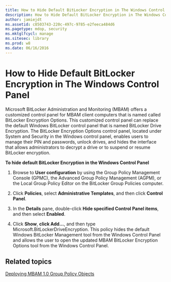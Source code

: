 ```yaml
---
title: How to Hide Default BitLocker Encryption in The Windows Control Panel
description: How to Hide Default BitLocker Encryption in The Windows Control Panel
author: jamiejdt
ms.assetid: c8503743-220c-497c-9785-e2feeca484d6
ms.pagetype: mdop, security
ms.mktglfcycl: manage
ms.sitesec: library
ms.prod: w8
ms.date: 06/16/2016
---
```



# How to Hide Default BitLocker Encryption in The Windows Control Panel


Microsoft BitLocker Administration and Monitoring (MBAM) offers a customized control panel for MBAM client computers that is named called BitLocker Encryption Options. This customized control panel can replace the default Windows BitLocker control panel that is named BitLocker Drive Encryption. The BitLocker Encryption Options control panel, located under System and Security in the Windows control panel, enables users to manage their PIN and passwords, unlock drives, and hides the interface that allows administrators to decrypt a drive or to suspend or resume BitLocker encryption.

**To hide default BitLocker Encryption in the Windows Control Panel**

1.  Browse to **User configuration** by using the Group Policy Management Console (GPMC), the Advanced Group Policy Management (AGPM), or the Local Group Policy Editor on the BitLocker Group Policies computer.

2.  Click **Policies**, select **Administrative Templates**, and then click **Control Panel**.

3.  In the **Details** pane, double-click **Hide specified Control Panel items**, and then select **Enabled**.

4.  Click **Show**, **click Add…**, and then type Microsoft.BitLockerDriveEncryption. This policy hides the default Windows BitLocker Management tool from the Windows Control Panel and allows the user to open the updated MBAM BitLocker Encryption Options tool from the Windows Control Panel.

## Related topics


[Deploying MBAM 1.0 Group Policy Objects](deploying-mbam-10-group-policy-objects.md)

 

 





